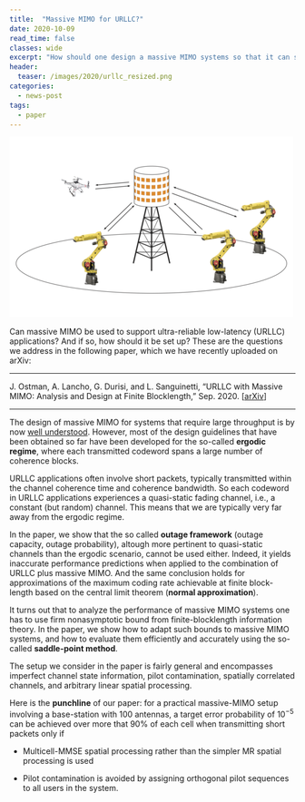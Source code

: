 ```yaml
---
title:  "Massive MIMO for URLLC?"
date: 2020-10-09
read_time: false
classes: wide
excerpt: "How should one design a massive MIMO systems so that it can support URLLC?"
header:
  teaser: /images/2020/urllc_resized.png
categories:
  - news-post
tags:
  - paper
---
```


![m-mimo-cell_resized](/images/2020/m-mimo-cell_resized.png)

Can massive MIMO be used to support ultra-reliable low-latency (URLLC) applications? And if so, how should it be set up? These are the questions we address in the following paper, which we have recently uploaded on arXiv:

* * *
J. Ostman, A. Lancho, G. Durisi, and L. Sanguinetti, “URLLC with Massive MIMO: Analysis and
Design at Finite Blocklength,” Sep. 2020. [<a href="http://arxiv.org/abs/2009.10550">arXiv</a>]
* * *

The design of massive MIMO for systems that require large throughput is by now [well understood](https://massivemimobook.com/wp/).
However, most of the design guidelines that have been obtained so far have been developed for the so-called **ergodic regime**, where each transmitted codeword spans a large number of coherence blocks.

URLLC applications often involve short packets, typically transmitted within the channel coherence time and coherence bandwidth.
So each codeword in URLLC applications experiences a quasi-static fading channel, i.e., a constant (but random) channel. 
This means that we are typically very far away from the ergodic regime.

In the paper, we show that the so called **outage framework** (outage capacity, outage probability), altough more pertinent to quasi-static channels than the ergodic scenario, cannot be used either. 
Indeed, it yields inaccurate performance predictions when applied to the combination of URLLC plus massive MIMO. 
And the same conclusion holds for approximations of the maximum coding rate achievable at finite block-length based on the central limit theorem (**normal approximation**).

It turns out that to analyze the performance of massive MIMO systems one has to use firm nonasymptotic bound from finite-blocklength information theory. 
In the paper, we show how to adapt such bounds to massive MIMO systems, and how to evaluate them efficiently and accurately using the so-called **saddle-point method**.

The setup we consider in the paper is fairly general and encompasses imperfect channel state information, pilot contamination, spatially correlated channels, and arbitrary linear spatial processing.

Here is the **punchline** of our paper: for a practical massive-MIMO setup involving a base-station with 100 antennas, a target error probability of $10^{-5}$ can be achieved over more that $90\%$ of each cell when transmitting short packets only if

- Multicell-MMSE spatial processing rather than the simpler MR spatial processing is used

- Pilot contamination is avoided by assigning orthogonal pilot sequences to all users in the system.